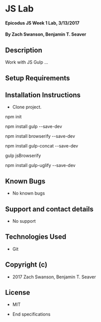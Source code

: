# JS Lab

#### Epicodus JS Week 1 Lab, 3/13/2017

#### By Zach Swanson, Benjamin T. Seaver

## Description

Work with JS Gulp ...


## Setup Requirements

## Installation Instructions
* Clone project.

npm init

npm install gulp --save-dev

npm install browserify --save-dev

npm install gulp-concat --save-dev

gulp jsBrowserify

npm install gulp-uglify --save-dev


## Known Bugs
* No known bugs

## Support and contact details
* No support

## Technologies Used
* Git

## Copyright (c)
* 2017 Zach Swanson, Benjamin T. Seaver

## License
* MIT


* End specifications
